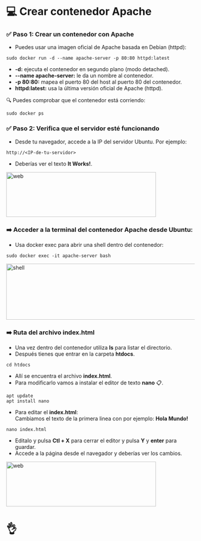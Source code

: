 # 💻 Crear contenedor Apache
### ✅ Paso 1: Crear un contenedor con Apache
- Puedes usar una imagen oficial de Apache basada en Debian (httpd):
```
sudo docker run -d --name apache-server -p 80:80 httpd:latest
```
- **-d:** ejecuta el contenedor en segundo plano (modo detached).
- **--name apache-server:** le da un nombre al contenedor.
- **-p 80:80:** mapea el puerto 80 del host al puerto 80 del contenedor.
- **httpd:latest:** usa la última versión oficial de Apache (httpd).

🔍 Puedes comprobar que el contenedor está corriendo:
```
sudo docker ps
```

### ✅ Paso 2: Verifica que el servidor esté funcionando
- Desde tu navegador, accede a la IP del servidor Ubuntu. Por ejemplo:
```
http://<IP-de-tu-servidor>
```
- Deberías ver el texto **It Works!**.
<image src="https://github.com/aruipal/Docker/blob/main/recursos/web.JPG" alt="web" width="400" height="120">

### ➡️ Acceder a la terminal del contenedor Apache desde Ubuntu:
- Usa docker exec para abrir una shell dentro del contenedor:
```
sudo docker exec -it apache-server bash
```
<image src="https://github.com/aruipal/Docker/blob/main/recursos/ShellApache.JPG" alt="shell" width="600" height="150">
  
### ➡️ Ruta del archivo index.html
- Una vez dentro del contenedor utiliza **ls** para listar el directorio.
- Después tienes que entrar en la carpeta **htdocs**.
```
cd htdocs
```
- Allí se encuentra el archivo **index.html**.
- Para modificarlo vamos a instalar el editor de texto **nano** 📋.
```
apt update
apt install nano
```
- Para editar el **index.html**:\
Cambiamos el texto de la primera linea con por ejemplo: **Hola Mundo!**
```
nano index.html
```
- Editalo y pulsa **Ctl + X** para cerrar el editor y pulsa **Y** y **enter** para guardar.
- Accede a la página desde el navegador y deberías ver los cambios.
<image src="https://github.com/aruipal/Docker/blob/main/recursos/webhola.JPG" alt="web" width="400" height="120">

# 👌
